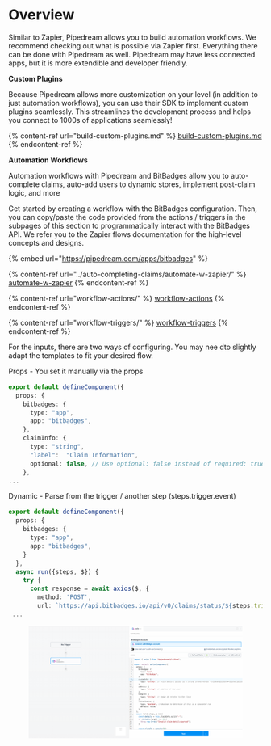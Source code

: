 # Overview

Similar to Zapier, Pipedream allows you to build automation workflows. We recommend checking out what is possible via Zapier first. Everything there can be done with Pipedream as well. Pipedream may have less connected apps, but it is more extendible and developer friendly.

**Custom Plugins**

Because Pipedream allows more customization on your level (in addition to just automation workflows), you can use their SDK to implement custom plugins seamlessly. This streamlines the development process and helps you connect to 1000s of applications seamlessly!

{% content-ref url="build-custom-plugins.md" %}
[build-custom-plugins.md](build-custom-plugins.md)
{% endcontent-ref %}

**Automation Workflows**

Automation workflows with Pipedream and BitBadges allow you to auto-complete claims, auto-add users to dynamic stores, implement post-claim logic, and more

Get started by creating a workflow with the BitBadges configuration. Then, you can copy/paste the code provided from the actions / triggers in the subpages of this section to programmatically interact with the BitBadges API. We refer you to the Zapier flows documentation for the high-level concepts and designs.

{% embed url="https://pipedream.com/apps/bitbadges" %}

{% content-ref url="../auto-completing-claims/automate-w-zapier/" %}
[automate-w-zapier](../auto-completing-claims/automate-w-zapier/)
{% endcontent-ref %}

{% content-ref url="workflow-actions/" %}
[workflow-actions](workflow-actions/)
{% endcontent-ref %}

{% content-ref url="workflow-triggers/" %}
[workflow-triggers](workflow-triggers/)
{% endcontent-ref %}

For the inputs, there are two ways of configuring. You may nee dto slightly adapt the templates to fit your desired flow.

Props - You set it manually via the props

```typescript
export default defineComponent({
  props: {
    bitbadges: {
      type: "app",
      app: "bitbadges",
    },
    claimInfo: {
      type: "string",
      "label":  "Claim Information",
      optional: false, // Use optional: false instead of required: true
    },
...
```

Dynamic - Parse from the trigger / another step (steps.trigger.event)

```typescript
export default defineComponent({
  props: {
    bitbadges: {
      type: "app",
      app: "bitbadges",
    }
  },
  async run({steps, $}) {
    try {
      const response = await axios($, {
        method: 'POST',
        url: `https://api.bitbadges.io/api/v0/claims/status/${steps.trigger.event.claimAttemptId}`,
 ...
```

<figure><img src="../../../.gitbook/assets/image (4) (1) (1).png" alt=""><figcaption></figcaption></figure>

